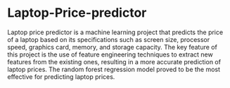 # Laptop-Price-predictor
Laptop price predictor is a machine learning project that predicts the price of a laptop based on its specifications such as screen size, processor speed, graphics card, memory, and storage capacity.
The key feature of this project is the use of feature engineering techniques to extract new features from the existing ones, resulting in a more accurate prediction of laptop prices.
The random forest regression model proved to be the most effective for predicting laptop prices. 
